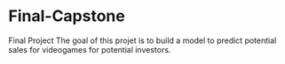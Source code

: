 # Final-Capstone
Final Project
The goal of this projet is to build a model to predict potential sales for videogames
for potential investors. 
